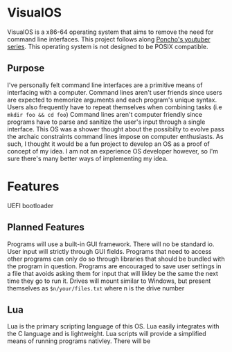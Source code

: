 # VisualOS
VisualOS is a x86-64 operating system that aims to remove the need for command line interfaces.
This project follows along [Poncho's youtuber series](https://www.youtube.com/playlist?list=PLxN4E629pPnJxCQCLy7E0SQY_zuumOVyZ).
This operating system is not designed to be POSIX compatible.

## Purpose
I've personally felt command line interfaces are a primitive means of interfacing with a computer.
Command lines aren't user friends since users are expected to memorize arguments and each program's unique syntax. Users also frequently have to repeat themselves when combining tasks (i.e `mkdir foo && cd foo`)
Command lines aren't computer friendly since programs have to parse and sanitize the user's input through a single interface.
This OS was a shower thought about the possibilty to evolve pass the archaic constraints command lines impose on computer enthusiasts.
As such, I thought it would be a fun project to develop an OS as a proof of concept of my idea.
I am not an experience OS developer however, so I'm sure there's many better ways of implementing my idea.

# Features
UEFI bootloader

## Planned Features
Programs will use a built-in GUI framework. There will no be standard io. User input will strictly through GUI fields.
Programs that need to access other programs can only do so through libraries that should be bundled with the program in question.
Programs are encouraged to save user settings in a file that avoids asking them for input that will likley be the same the next time they go to run it.
Drives will mount similar to Windows, but present themselves as `$n/your/files.txt` where n is the drive number

## Lua
Lua is the primary scripting language of this OS. Lua easily integrates with the C language and is lightweight.
Lua scripts will provide a simplified means of running programs nativley. There will be 